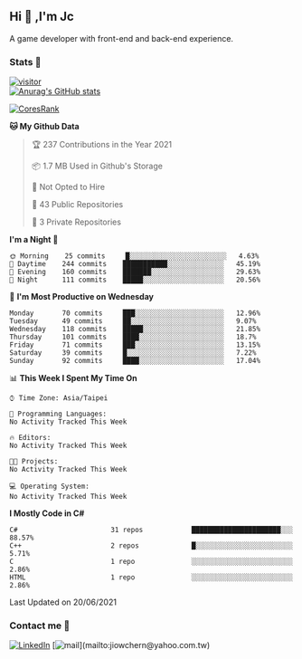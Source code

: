 ## Hi 👋 ,I'm Jc  

A game developer with front-end and back-end experience.  

### Stats  📝
[![visitor](https://visitor-badge.glitch.me/badge?page_id=jiowchern.jiowchern&style=flat-square&color=0088cc)](https://visitor-badge.glitch.me/badge?page_id=jiowchern.jiowchern&style=flat-square&color=0088cc)  
[![Anurag's GitHub stats](https://github-readme-stats.vercel.app/api?username=jiowchern&count_private=true&&show_icons=true)](https://github.com/anuraghazra/github-readme-stats)  
<!-- [![trophy](https://github-profile-trophy.vercel.app/?username=jiowchern)](https://github.com/ryo-ma/github-profile-trophy)   -->
[![CoresRank](https://cr-ss-service.azurewebsites.net/api/ScreenShot?widget=summary&username=jiowchern)](https://cr-ss-service.azurewebsites.net/api/ScreenShot?widget=summary&username=jiowchern)


<!--START_SECTION:waka-->
**🐱 My Github Data** 

> 🏆 237 Contributions in the Year 2021
 > 
> 📦 1.7 MB Used in Github's Storage 
 > 
> 🚫 Not Opted to Hire
 > 
> 📜 43 Public Repositories 
 > 
> 🔑 3 Private Repositories  
 > 
**I'm a Night 🦉** 

```text
🌞 Morning    25 commits     █░░░░░░░░░░░░░░░░░░░░░░░░   4.63% 
🌆 Daytime    244 commits    ███████████░░░░░░░░░░░░░░   45.19% 
🌃 Evening    160 commits    ███████░░░░░░░░░░░░░░░░░░   29.63% 
🌙 Night      111 commits    █████░░░░░░░░░░░░░░░░░░░░   20.56%

```
📅 **I'm Most Productive on Wednesday** 

```text
Monday       70 commits     ███░░░░░░░░░░░░░░░░░░░░░░   12.96% 
Tuesday      49 commits     ██░░░░░░░░░░░░░░░░░░░░░░░   9.07% 
Wednesday    118 commits    █████░░░░░░░░░░░░░░░░░░░░   21.85% 
Thursday     101 commits    ████░░░░░░░░░░░░░░░░░░░░░   18.7% 
Friday       71 commits     ███░░░░░░░░░░░░░░░░░░░░░░   13.15% 
Saturday     39 commits     █░░░░░░░░░░░░░░░░░░░░░░░░   7.22% 
Sunday       92 commits     ████░░░░░░░░░░░░░░░░░░░░░   17.04%

```


📊 **This Week I Spent My Time On** 

```text
⌚︎ Time Zone: Asia/Taipei

💬 Programming Languages: 
No Activity Tracked This Week

🔥 Editors: 
No Activity Tracked This Week

🐱‍💻 Projects: 
No Activity Tracked This Week

💻 Operating System: 
No Activity Tracked This Week

```

**I Mostly Code in C#** 

```text
C#                       31 repos            ██████████████████████░░░   88.57% 
C++                      2 repos             █░░░░░░░░░░░░░░░░░░░░░░░░   5.71% 
C                        1 repo              ░░░░░░░░░░░░░░░░░░░░░░░░░   2.86% 
HTML                     1 repo              ░░░░░░░░░░░░░░░░░░░░░░░░░   2.86%

```



 Last Updated on 20/06/2021
<!--END_SECTION:waka-->



### Contact me 💬
[![LinkedIn](https://img.shields.io/badge/-JiowchernChen-0077B5?style==flat-square&logo=LinkedIn&logoColor=white)](https://www.linkedin.com/in/jiowchern-chen-4aaa90b7/) [![mail](https://img.shields.io/badge/-jiowchern%40yahoo.com.tw-blueviolet?style=flat-square&logo=yahoo!)](mailto:jiowchern@yahoo.com.tw)    

<!-- [![Linkedin Badge](https://img.shields.io/badge/-LinkedIn-blue?style=flat-square&logo=Linkedin&logoColor=white&link=https://www.linkedin.com/in/jiowchern-chen-4aaa90b7/)](https://www.linkedin.com/in/jiowchern-chen-4aaa90b7/) -->


<!--
**jiowchern/jiowchern** is a ✨ _special_ ✨ repository because its `README.md` (this file) appears on your GitHub profile.

Here are some ideas to get you started:

- 🔭 I’m currently working on ...
- 🌱 I’m currently learning ...
- 👯 I’m looking to collaborate on ...
- 🤔 I’m looking for help with ...
- 💬 Ask me about ...
- 📫 How to reach me: ...
- 😄 Pronouns: ...
- ⚡ Fun fact: ...
-->
